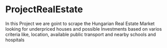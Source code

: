 # ProjectRealEstate
In this Project we are goint to scrape the Hungarian Real Estate Market looking for underpriced houses and possible Investments based on varios criteria like, location, available public transport and nearby schools and hospitals
